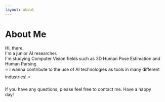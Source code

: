 ```yaml
---
layout: about
---
```


# About Me

Hi, there.<br/>
I'm a junior AI researcher.<br/>
I'm studying Computer Vision fields such as 3D Human Pose Estimation and Human Parsing.<br/>
⭐ I wanna contribute to the use of AI technologies as tools in many different industries! ⭐<br/><br/>
If you have any questions, please feel free to contact me.
Have a happy day!

<!--
<br/>

# Career

- Second Company (2012/01 ~ )
  - Web Application Firewall
    - Developed TCP network acceleration module.
    - Developde Application User Interface.
- First Company (2011/01 ~ 2011/12)
  - VPN Development Company
  - Team Leader of VPN Development Div.

<br/> -->

<!-- # Interests

I am interested in technology trends.
I'm not afraid to learn languages, but I enjoy using Python.
I like to automate and reduce annoying things. -->

